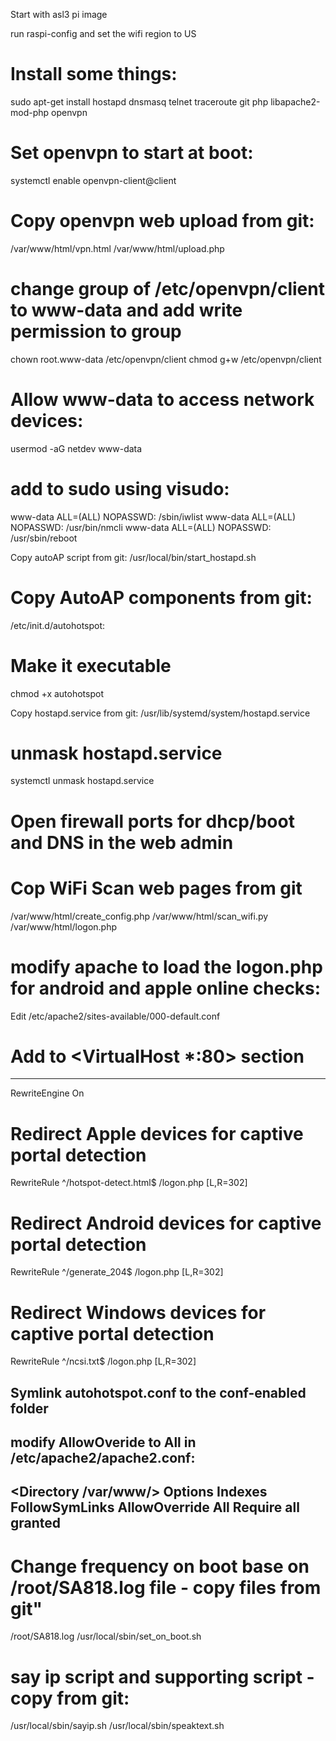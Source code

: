 Start with asl3 pi image

run raspi-config and set the wifi region to US

# Install some things:
sudo apt-get install hostapd dnsmasq telnet traceroute git php libapache2-mod-php openvpn

# Set openvpn to start at boot:
systemctl enable openvpn-client@client

# Copy openvpn web upload from git:
/var/www/html/vpn.html
/var/www/html/upload.php

# change group of /etc/openvpn/client to www-data and add write permission to group
chown root.www-data /etc/openvpn/client
chmod g+w /etc/openvpn/client

# Allow www-data to access network devices:
usermod -aG netdev www-data

# add to sudo using visudo:
www-data ALL=(ALL) NOPASSWD: /sbin/iwlist
www-data ALL=(ALL) NOPASSWD: /usr/bin/nmcli
www-data ALL=(ALL) NOPASSWD: /usr/sbin/reboot



Copy autoAP script from git:
/usr/local/bin/start_hostapd.sh

# Copy AutoAP components from git:
/etc/init.d/autohotspot:

# Make it executable
chmod +x autohotspot


Copy hostapd.service from git:
/usr/lib/systemd/system/hostapd.service

# unmask hostapd.service
systemctl unmask hostapd.service

#  Open firewall ports for dhcp/boot and DNS in the web admin

# Cop WiFi Scan web pages from git
/var/www/html/create_config.php
/var/www/html/scan_wifi.py
/var/www/html/logon.php

# modify apache to load the logon.php for android and apple online checks:

Edit /etc/apache2/sites-available/000-default.conf

# Add to <VirtualHost *:80> section

-----------------------------------
RewriteEngine On

# Redirect Apple devices for captive portal detection
RewriteRule ^/hotspot-detect.html$ /logon.php [L,R=302]

# Redirect Android devices for captive portal detection
RewriteRule ^/generate_204$ /logon.php [L,R=302]

# Redirect Windows devices for captive portal detection
RewriteRule ^/ncsi.txt$ /logon.php [L,R=302]

Symlink autohotspot.conf to the conf-enabled folder
------------------------------------



modify AllowOveride to All in /etc/apache2/apache2.conf:
---------------------------------------------------------
<Directory /var/www/>
        Options Indexes FollowSymLinks
        AllowOverride All
        Require all granted
</Directory>
---------------------------------------------------------


# Change frequency on boot base on /root/SA818.log file - copy files from git"
/root/SA818.log
/usr/local/sbin/set_on_boot.sh

# say ip script and supporting script - copy from git:
/usr/local/sbin/sayip.sh
/usr/local/sbin/speaktext.sh
